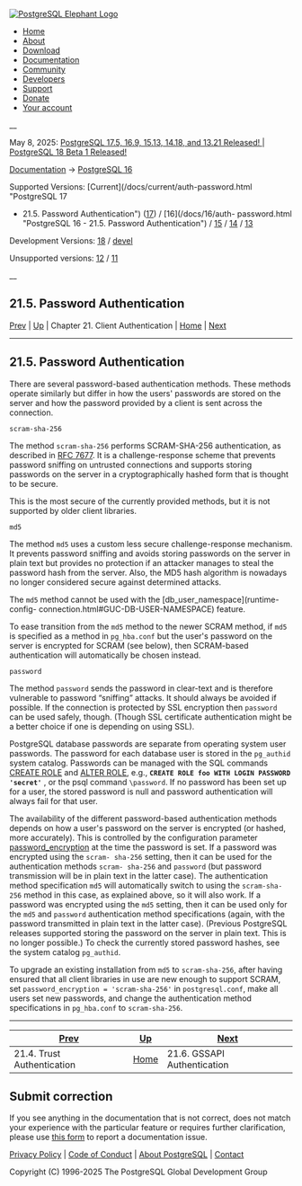 [ ![PostgreSQL Elephant Logo](/media/img/about/press/elephant.png) ](/)

  * [Home](/ "Home")
  * [About](/about/ "About")
  * [Download](/download/ "Download")
  * [Documentation](/docs/ "Documentation")
  * [Community](/community/ "Community")
  * [Developers](/developer/ "Developers")
  * [Support](/support/ "Support")
  * [Donate](/about/donate/ "Donate")
  * [Your account](/account/ "Your account")

__

May 8, 2025: [ PostgreSQL 17.5, 16.9, 15.13, 14.18, and 13.21 Released! ](/about/news/postgresql-175-169-1513-1418-and-1321-released-3072/) | [ PostgreSQL 18 Beta 1 Released! ](/about/news/postgresql-18-beta-1-released-3070/)

[Documentation](/docs/ "Documentation") -> [PostgreSQL
16](/docs/16/index.html)

Supported Versions: [Current](/docs/current/auth-password.html "PostgreSQL 17
- 21.5. Password Authentication") ([17](/docs/17/auth-password.html
"PostgreSQL 17 - 21.5. Password Authentication")) / [16](/docs/16/auth-
password.html "PostgreSQL 16 - 21.5. Password Authentication") /
[15](/docs/15/auth-password.html "PostgreSQL 15 - 21.5. Password
Authentication") / [14](/docs/14/auth-password.html "PostgreSQL 14 -
21.5. Password Authentication") / [13](/docs/13/auth-password.html "PostgreSQL
13 - 21.5. Password Authentication")

Development Versions: [18](/docs/18/auth-password.html "PostgreSQL 18 -
21.5. Password Authentication") / [devel](/docs/devel/auth-password.html
"PostgreSQL devel - 21.5. Password Authentication")

Unsupported versions: [12](/docs/12/auth-password.html "PostgreSQL 12 -
21.5. Password Authentication") / [11](/docs/11/auth-password.html "PostgreSQL
11 - 21.5. Password Authentication")

__

21.5. Password Authentication  
---  
[Prev](auth-trust.html "21.4. Trust Authentication")  | [Up](client-authentication.html "Chapter 21. Client Authentication") | Chapter 21. Client Authentication | [Home](index.html "PostgreSQL 16.9 Documentation") |  [Next](gssapi-auth.html "21.6. GSSAPI Authentication")  
  
* * *

## 21.5. Password Authentication #

There are several password-based authentication methods. These methods operate
similarly but differ in how the users' passwords are stored on the server and
how the password provided by a client is sent across the connection.

`scram-sha-256`

    

The method `scram-sha-256` performs SCRAM-SHA-256 authentication, as described
in [RFC 7677](https://datatracker.ietf.org/doc/html/rfc7677). It is a
challenge-response scheme that prevents password sniffing on untrusted
connections and supports storing passwords on the server in a
cryptographically hashed form that is thought to be secure.

This is the most secure of the currently provided methods, but it is not
supported by older client libraries.

`md5`

    

The method `md5` uses a custom less secure challenge-response mechanism. It
prevents password sniffing and avoids storing passwords on the server in plain
text but provides no protection if an attacker manages to steal the password
hash from the server. Also, the MD5 hash algorithm is nowadays no longer
considered secure against determined attacks.

The `md5` method cannot be used with the [db_user_namespace](runtime-config-
connection.html#GUC-DB-USER-NAMESPACE) feature.

To ease transition from the `md5` method to the newer SCRAM method, if `md5`
is specified as a method in `pg_hba.conf` but the user's password on the
server is encrypted for SCRAM (see below), then SCRAM-based authentication
will automatically be chosen instead.

`password`

    

The method `password` sends the password in clear-text and is therefore
vulnerable to password “sniffing” attacks. It should always be avoided if
possible. If the connection is protected by SSL encryption then `password` can
be used safely, though. (Though SSL certificate authentication might be a
better choice if one is depending on using SSL).

PostgreSQL database passwords are separate from operating system user
passwords. The password for each database user is stored in the `pg_authid`
system catalog. Passwords can be managed with the SQL commands [CREATE
ROLE](sql-createrole.html "CREATE ROLE") and [ALTER ROLE](sql-alterrole.html
"ALTER ROLE"), e.g., **`CREATE ROLE foo WITH LOGIN PASSWORD 'secret'`** , or
the psql command `\password`. If no password has been set up for a user, the
stored password is null and password authentication will always fail for that
user.

The availability of the different password-based authentication methods
depends on how a user's password on the server is encrypted (or hashed, more
accurately). This is controlled by the configuration parameter
[password_encryption](runtime-config-connection.html#GUC-PASSWORD-ENCRYPTION)
at the time the password is set. If a password was encrypted using the `scram-
sha-256` setting, then it can be used for the authentication methods `scram-
sha-256` and `password` (but password transmission will be in plain text in
the latter case). The authentication method specification `md5` will
automatically switch to using the `scram-sha-256` method in this case, as
explained above, so it will also work. If a password was encrypted using the
`md5` setting, then it can be used only for the `md5` and `password`
authentication method specifications (again, with the password transmitted in
plain text in the latter case). (Previous PostgreSQL releases supported
storing the password on the server in plain text. This is no longer possible.)
To check the currently stored password hashes, see the system catalog
`pg_authid`.

To upgrade an existing installation from `md5` to `scram-sha-256`, after
having ensured that all client libraries in use are new enough to support
SCRAM, set `password_encryption = 'scram-sha-256'` in `postgresql.conf`, make
all users set new passwords, and change the authentication method
specifications in `pg_hba.conf` to `scram-sha-256`.

* * *

[Prev](auth-trust.html "21.4. Trust Authentication")  | [Up](client-authentication.html "Chapter 21. Client Authentication") |  [Next](gssapi-auth.html "21.6. GSSAPI Authentication")  
---|---|---  
21.4. Trust Authentication  | [Home](index.html "PostgreSQL 16.9 Documentation") |  21.6. GSSAPI Authentication  
  
## Submit correction

If you see anything in the documentation that is not correct, does not match
your experience with the particular feature or requires further clarification,
please use [this form](/account/comments/new/16/auth-password.html/) to report
a documentation issue.

[Privacy Policy](/about/privacypolicy) | [Code of Conduct](/about/policies/coc/) | [About PostgreSQL](/about/) | [Contact](/about/contact/)  

Copyright (C) 1996-2025 The PostgreSQL Global Development Group

